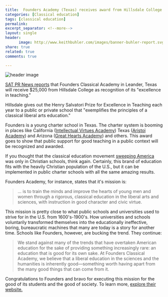 ```yaml
---
title:  Founders Academy (Texas) receives award from Hillsdale College
categories: [Classical education]
tags: [classical education]
permalink: 
excerpt_separator: <!--more-->
layout: single
header:
      image: http://www.keithbuhler.com/images/banner-buhler-report.svg
share: true
related: true
comments: true

---
```


![header image](http://www.keithbuhler.com/images/founders.png)

[SAT PR News reports](http://www.satprnews.com/2017/05/31/founders-classical-academy-named-2017-recipient-of-henry-salvatori-prize-for-excellence-in-teaching/) that Founders Classical Academy in Leander, Texas will receive $25,000 from Hillsdale College as recognition of its "excellence in teaching."

Hillsdale gives out the Henry Salvatori Prize for Excellence in Teaching each year to a public or private school that "exemplifies the principles of a classical liberal arts education."

Founders is a young charter school in Texas. The charter system is booming in places like California ([Intellectual Virtues Academy](http://www.ivalongbeach.org/)) Texas ([Aristoi Academy](http://www.aristoiclassical.org/)) and Arizona ([Great Hearts Academy](http://www.greatheartsamerica.org/)) and others. This award goes to show that public support for good teaching in a public context will be recognized and awarded. 

If you thought that the classical education movement [sweeping America](http://amzn.to/2sFZI58) was only in Christian schools, think again. Certainly, this brand of education fits with the heavily Christian population of the U.S., but it can be implemented in public charter schools with all the same amazing results. 

Founders Academy, for instance, states that it's mission is: 

>... is to train the minds and improve the hearts of young men and women through a rigorous, classical education in the liberal arts and sciences, with instruction in good character and civic virtue. 

This mission is pretty close to what public schools and universities used to strive for in the U.S. from 1600's-1900's. How universities and schools voluntarily transformed themselves into the educationally ineffective, boring, bureaucratic machines that many are today is a story for another time. Schools like Founders, however, are bucking the trend. They continue: 

>We stand against many of the trends that have overtaken American education for the sake of providing something increasingly rare: an education that is good for its own sake. At Founders Classical Academy, we believe that a liberal education in the sciences and the humanities is inherently good—something worth having apart from the many good things that can come from it. 

Congratulations to Founders and bravo for executing this mission for the good of its students and the good of society. To learn more, [explore their website.](https://responsiveed.com/foundersleander)